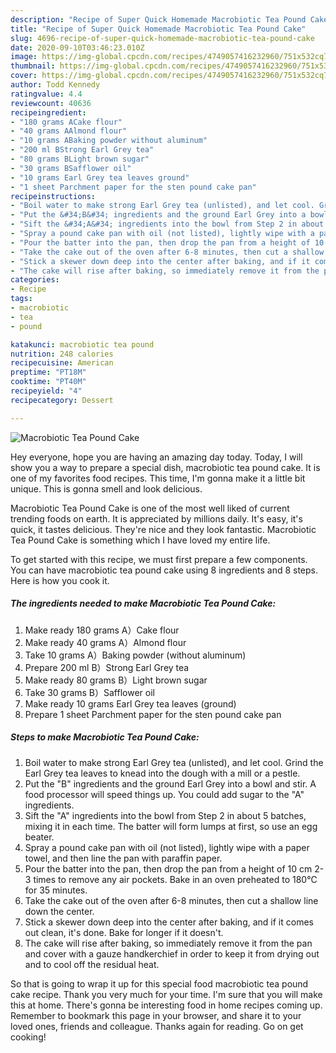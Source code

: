 ```yaml
---
description: "Recipe of Super Quick Homemade Macrobiotic Tea Pound Cake"
title: "Recipe of Super Quick Homemade Macrobiotic Tea Pound Cake"
slug: 4696-recipe-of-super-quick-homemade-macrobiotic-tea-pound-cake
date: 2020-09-10T03:46:23.010Z
image: https://img-global.cpcdn.com/recipes/4749057416232960/751x532cq70/macrobiotic-tea-pound-cake-recipe-main-photo.jpg
thumbnail: https://img-global.cpcdn.com/recipes/4749057416232960/751x532cq70/macrobiotic-tea-pound-cake-recipe-main-photo.jpg
cover: https://img-global.cpcdn.com/recipes/4749057416232960/751x532cq70/macrobiotic-tea-pound-cake-recipe-main-photo.jpg
author: Todd Kennedy
ratingvalue: 4.4
reviewcount: 40636
recipeingredient:
- "180 grams ACake flour"
- "40 grams AAlmond flour"
- "10 grams ABaking powder without aluminum"
- "200 ml BStrong Earl Grey tea"
- "80 grams BLight brown sugar"
- "30 grams BSafflower oil"
- "10 grams Earl Grey tea leaves ground"
- "1 sheet Parchment paper for the sten pound cake pan"
recipeinstructions:
- "Boil water to make strong Earl Grey tea (unlisted), and let cool. Grind the Earl Grey tea leaves to knead into the dough with a mill or a pestle."
- "Put the &#34;B&#34; ingredients and the ground Earl Grey into a bowl and stir. A food processor will speed things up. You could add sugar to the &#34;A&#34; ingredients."
- "Sift the &#34;A&#34; ingredients into the bowl from Step 2 in about 5 batches, mixing it in each time. The batter will form lumps at first, so use an egg beater."
- "Spray a pound cake pan with oil (not listed), lightly wipe with a paper towel, and then line the pan with paraffin paper."
- "Pour the batter into the pan, then drop the pan from a height of 10 cm 2-3 times to remove any air pockets. Bake in an oven preheated to 180℃ for 35 minutes."
- "Take the cake out of the oven after 6-8 minutes, then cut a shallow line down the center."
- "Stick a skewer down deep into the center after baking, and if it comes out clean, it&#39;s done. Bake for longer if it doesn&#39;t."
- "The cake will rise after baking, so immediately remove it from the pan and cover with a gauze handkerchief in order to keep it from drying out and to cool off the residual heat."
categories:
- Recipe
tags:
- macrobiotic
- tea
- pound

katakunci: macrobiotic tea pound 
nutrition: 248 calories
recipecuisine: American
preptime: "PT18M"
cooktime: "PT40M"
recipeyield: "4"
recipecategory: Dessert

---
```



![Macrobiotic Tea Pound Cake](https://img-global.cpcdn.com/recipes/4749057416232960/751x532cq70/macrobiotic-tea-pound-cake-recipe-main-photo.jpg)

Hey everyone, hope you are having an amazing day today. Today, I will show you a way to prepare a special dish, macrobiotic tea pound cake. It is one of my favorites food recipes. This time, I'm gonna make it a little bit unique. This is gonna smell and look delicious.

Macrobiotic Tea Pound Cake is one of the most well liked of current trending foods on earth. It is appreciated by millions daily. It's easy, it's quick, it tastes delicious. They're nice and they look fantastic. Macrobiotic Tea Pound Cake is something which I have loved my entire life.




To get started with this recipe, we must first prepare a few components. You can have macrobiotic tea pound cake using 8 ingredients and 8 steps. Here is how you cook it.

<!--inarticleads1-->

##### The ingredients needed to make Macrobiotic Tea Pound Cake:

1. Make ready 180 grams A）Cake flour
1. Make ready 40 grams A）Almond flour
1. Take 10 grams A）Baking powder (without aluminum)
1. Prepare 200 ml B）Strong Earl Grey tea
1. Make ready 80 grams B）Light brown sugar
1. Take 30 grams B）Safflower oil
1. Make ready 10 grams Earl Grey tea leaves (ground)
1. Prepare 1 sheet Parchment paper for the sten pound cake pan




<!--inarticleads2-->

##### Steps to make Macrobiotic Tea Pound Cake:

1. Boil water to make strong Earl Grey tea (unlisted), and let cool. Grind the Earl Grey tea leaves to knead into the dough with a mill or a pestle.
1. Put the &#34;B&#34; ingredients and the ground Earl Grey into a bowl and stir. A food processor will speed things up. You could add sugar to the &#34;A&#34; ingredients.
1. Sift the &#34;A&#34; ingredients into the bowl from Step 2 in about 5 batches, mixing it in each time. The batter will form lumps at first, so use an egg beater.
1. Spray a pound cake pan with oil (not listed), lightly wipe with a paper towel, and then line the pan with paraffin paper.
1. Pour the batter into the pan, then drop the pan from a height of 10 cm 2-3 times to remove any air pockets. Bake in an oven preheated to 180℃ for 35 minutes.
1. Take the cake out of the oven after 6-8 minutes, then cut a shallow line down the center.
1. Stick a skewer down deep into the center after baking, and if it comes out clean, it&#39;s done. Bake for longer if it doesn&#39;t.
1. The cake will rise after baking, so immediately remove it from the pan and cover with a gauze handkerchief in order to keep it from drying out and to cool off the residual heat.




So that is going to wrap it up for this special food macrobiotic tea pound cake recipe. Thank you very much for your time. I'm sure that you will make this at home. There's gonna be interesting food in home recipes coming up. Remember to bookmark this page in your browser, and share it to your loved ones, friends and colleague. Thanks again for reading. Go on get cooking!
